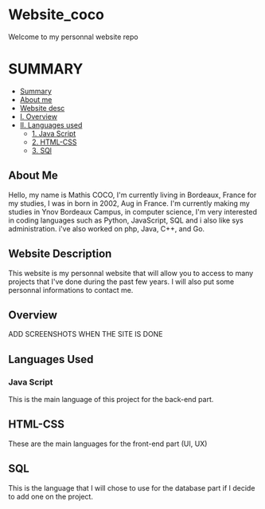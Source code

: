 # Website_coco
Welcome to my personnal website repo

# SUMMARY
- [Summary](#summary)
- [About me](#About-Me)
- [Website desc](#Website-Description)
- [I. Overview](#overview)
- [II. Languages used](#languages-used)
  - [1. Java Script](#java-script)
  - [2. HTML-CSS](#html-css)
  - [3. SQl](#sql)

## About Me

Hello, my name is Mathis COCO, I'm currently living in Bordeaux, France for my studies, I was in born in 2002, Aug in France. I'm currently making my studies in Ynov Bordeaux Campus, in computer science, I'm very interested in coding languages such as Python, JavaScript, SQL and i also like sys administration. i've also worked on php, Java, C++, and Go.

## Website Description

This website is my personnal website that will allow you to access to many projects that I've done during the past few years. I will also put some personnal informations to contact me.

## Overview

ADD SCREENSHOTS WHEN THE SITE IS DONE

## Languages Used

### Java Script

This is the main language of this project for the back-end part.

## HTML-CSS

These are the main languages for the front-end part (UI, UX)

## SQL

This is the language that I will chose to use for the database part if I decide to add one on the project.